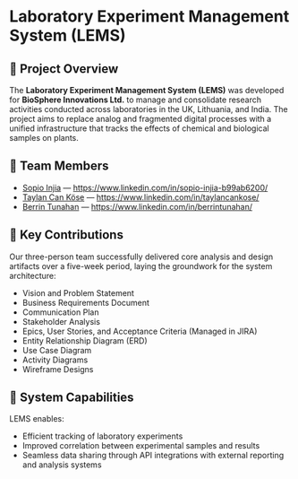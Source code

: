 # Laboratory Experiment Management System (LEMS)

## 🌱 Project Overview
The **Laboratory Experiment Management System (LEMS)** was developed for **BioSphere Innovations Ltd.** to manage and consolidate research activities conducted across laboratories in the UK, Lithuania, and India. The project aims to replace analog and fragmented digital processes with a unified infrastructure that tracks the effects of chemical and biological samples on plants.

## 👥 Team Members
- [Sopio Injia](#) — https://www.linkedin.com/in/sopio-injia-b99ab6200/
- [Taylan Can Köse](#) — https://www.linkedin.com/in/taylancankose/
- [Berrin Tunahan](#) — https://www.linkedin.com/in/berrintunahan/

## 📌 Key Contributions
Our three-person team successfully delivered core analysis and design artifacts over a five-week period, laying the groundwork for the system architecture:

- Vision and Problem Statement  
- Business Requirements Document  
- Communication Plan  
- Stakeholder Analysis  
- Epics, User Stories, and Acceptance Criteria (Managed in JIRA)  
- Entity Relationship Diagram (ERD)  
- Use Case Diagram  
- Activity Diagrams  
- Wireframe Designs

## 🚀 System Capabilities
LEMS enables:
- Efficient tracking of laboratory experiments  
- Improved correlation between experimental samples and results  
- Seamless data sharing through API integrations with external reporting and analysis systems


